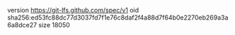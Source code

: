 version https://git-lfs.github.com/spec/v1
oid sha256:ed53fc88dc77d3037fd7f1e76c8daf2f4a88d7f64b0e2270eb269a3a6a8dce27
size 18050
